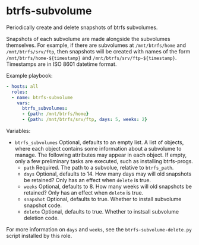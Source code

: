 btrfs-subvolume
===============

Periodically create and delete snapshots of btrfs subvolumes.

Snapshots of each subvolume are made alongside the subvolumes themselves. For
example, if there are subvolumes at `/mnt/btrfs/home` and `/mnt/btrfs/srv/ftp`,
then snapshots will be created with names of the form
`/mnt/btrfs/home-${timestamp}` and `/mnt/btrfs/srv/ftp-${timestamp}`. Timestamps
are in ISO 8601 datetime format.

Example playbook:

```yaml
- hosts: all
  roles:
  - name: btrfs-subvolume
    vars:
      btrfs_subvolumes:
      - {path: /mnt/btrfs/home}
      - {path: /mnt/btrfs/srv/ftp, days: 5, weeks: 2}
```

Variables:

* `btrfs_subvolumes` Optional, defaults to an empty list. A list of objects,
  where each object contains some information about a subvolume to manage. The
  following attributes may appear in each object. If empty, only a few
  preliminary tasks are executed, such as installing btrfs-progs.
  * `path` Required. The path to a subvolue, relative to `btrfs_path`.
  * `days` Optional, defaults to 14. How many days may will old snapshots be
    retained? Only has an effect when `delete` is true.
  * `weeks` Optional, defaults to 8. How many weeks will old snapshots be
    retained? Only has an effect when `delete` is true.
  * `snapshot` Optional, defaults to true. Whether to install subvolume snapshot
    code.
  * `delete` Optional, defaults to true. Whether to instsall subvolume deletion
    code.

For more information on `days` and `weeks`, see the `btrfs-subvolume-delete.py`
script installed by this role.
